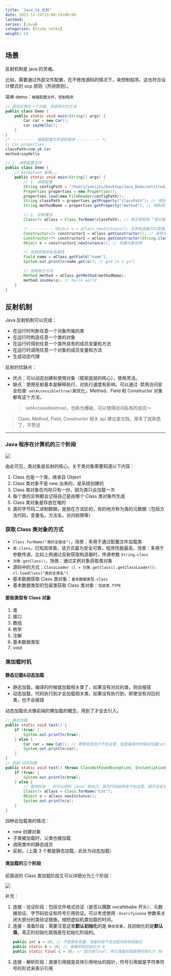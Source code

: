 ```yaml
---
title: 'Java_14_反射'
date: 2023-11-24T15:08:33+08:00
lastmod:
series: [java]
categories: [study notes]
weight: 14
---
```


## 场景

反射机制是 java 的灵魂。

比如，需要通过外部文件配置，在不修改源码的情况下，来控制程序。这也符合设计模式的 ocp 原则（开闭原则）。

简单 demo：`根据配置文件，控制程序`

```java
// 常规实例化一个对象，并调用它的方法
public class Demo {
    public static void main(String[] args) {
        Car car = new Car();
        car.sayHello();
    }
}
/* ---------- 根据配置文件控制程序 ---------- */
// Car.properties
classPath=com.yk.Car
method=sayHello

// 1. 读取配置文件
public class Demo {
    // Exception 省略。。。
    public static void main(String[] args) {
        // 1. 读取配置
        String configPath = "/Users/yokiizx/Desktop/Java_Demo/untitled/src/com/yk/Car.properties";
        Properties properties = new Properties();
        properties.load(new FileReader(configPath));
        String classPath = properties.getProperty("classPath"); // 得到配置的类路径
        String methodName = properties.getProperty("method"); // 得到具体方法名

        // 2. 反射魔法
        Class<?> aClass = Class.forName(classPath); // 真正获取到 “类对象”

        /* ---------- Object o = aClass.newInstance(); 无参构造器可以直接实例化 ---------- */
        Constructor<?> constructor1 = aClass.getConstructor(); // 获取无参构造器
        Constructor<?> constructor2 = aClass.getConstructor(String.class); // 获取有参构造器
        Object o = constructor1.newInstance(); // 创建对象实例

        // 反射获取非私有属性
        Field name = aClass.getField("name");
        System.out.println(name.get(o)); // god is a girl

        // 反射执行方法
        Method method = aClass.getMethod(methodName);
        method.invoke(o); // hello world
    }
}
```

## 反射机制

Java 反射机制可以完成：

- 在运行时判断任意一个对象所属的类
- 在运行时构造任意一个类的对象
- 在运行时得到任意一个类所具有的成员变量和方法
- 在运行时调用任意一个对象的成员变量和方法
- 生成动态代理

反射的优缺点：

- 优点：可以动态创建和使用对象（框架底层的核心），使用灵活。
- 缺点：使用反射基本是解释执行，对执行速度有影响。可以通过 ·禁用访问安全检查· `setAccessible(true)`来优化，Method、Field 和 Constructor 对象都有这个方法。
  > setAccessible(true)，也称为爆破，可以使得访问私有的成员～

> Class, Method, Field, Constructor 相关 api 建议查文档，用多了就熟悉了，不赘述

---

### Java 程序在计算机的三个阶段

![](https://cdn.jsdelivr.net/gh/yokiizx/picgo@main/img/202311291125177.png)

由此可见，类对象是反射的核心，关于类对象需要知道以下内容：

1. Class 也是一个类，继承自 Object
2. Class 类对象不是 new 出来的，是系统创建的
3. Class 类对象在内存只有一份，因为类只会加载一次
4. 每个类的实例都会记得自己是由哪个 Class 类对象所生成
5. Class 类对象是存放在堆的
6. 类的字节码二进制数据，是放在方法区的，有的地方称为类的元数据（包括方法代码，变量名，方法名，访问权限等）

### 获取 Class 类对象的方式

- `Class.forName("类的全路径")`，场景：多用于通过配置文件加载类
- `类.class`，已知具体类，该方式最为安全可靠，程序性能最高，场景：多用于参数传递，比如上例通过反射获取构造器时，传递参数 `String.class`
- `对象.getClass()`，场景：通过实例对象获取类对象
- 源码中的方式：`ClassLoader cl = 对象.getClass().getClassLoader(); cl.loadClass("类的全类名")`
- 基本数据获取 Class 类对象：`基本数据类型.class`
- 基本数据类型的包装类获取 Class 类对象：`包装类.TYPE`

#### 那些类型有 Class 对象

1. 类
2. 接口
3. 数组
4. 枚举
5. 注解
6. 基本数据类型
7. void

### 类加载时机

#### 静态记载&动态加载

- 静态加载，编译的时候就加载相关类了，如果没有对应的类，则会报错
- 动态加载，代码执行到才会加载相关类，如果没有执行到，即使没有对应的类，也不会报错

动态加载优点像前端的懒加载的概念，用到了才会去引入。

```java
// 静态加载
public static void test() {
    if (true) {
        System.out.println(true);
    } else {
        Car car = new Cat(); // 即使肯定执行不到这里，但是编译的时候会加载Cat类，由于没有此类，所以报错
        System.out.println(car);
    }
}
// 反射 动态加载
public static void test() throws ClassNotFoundException, InstantiationException, IllegalAccessException {
    if (true) {
        System.out.println(true);
    } else {
        // 使用反射 - 则可以顺利 javac 和执行，因为代码始终走不到这里，就不会去加载Cat类
        Class<?> aClass = Class.forName("Cat");
        Object o = aClass.newInstance();
        System.out.println(o);
    }
}
```

四种会加载类的情况：

- new 创建对象
- 子类被加载时，父类也被加载
- 调用类中的静态成员
- 反射。（上面 3 个都是静态加载，此处为动态加载）

#### 类加载的三个阶段

前面说的 Class 类加载阶段又可以详细分为三个阶段：

![](https://cdn.jsdelivr.net/gh/yokiizx/picgo@main/img/202311301513296.png)

补充：

1. 连接 - 验证阶段：包括文件格式验证（是否以魔数 oxcafebabe 开头）、元数据验证、字节码验证和符号引用验证。可以考虑使用 `-Xverifyinone` 参数来关闭大部分的类验证措施，缩短虚拟机类加载的时间。
2. 连接 - 准备阶段：需要注意这里**默认初始化**的是 `静态变量`，且初始化的是**默认值**，真正的初始化赋值是在初始化阶段的。
   ```java
   public int a = 10; // 不是静态变量，准备阶段不会分配内存和初始化
   public static b = 20; // 准备阶段初始化为 0
   public static final c = 30; // 因为是final，所以准备阶段直接初始化为 30
   ```
3. 连接 - 解析阶段：直接引用就是具体引用地址的指针，符号引用就是字符串符号的形式来表示引用
